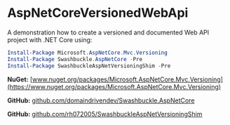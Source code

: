 # AspNetCoreVersionedWebApi

A demonstration how to create a versioned and documented Web API project with .NET Core using:

```powershell
Install-Package Microsoft.AspNetCore.Mvc.Versioning
Install-Package Swashbuckle.AspNetCore -Pre
Install-Package SwashbuckleAspNetVersioningShim -Pre
```

**NuGet:** [www.nuget.org/packages/Microsoft.AspNetCore.Mvc.Versioning](https://www.nuget.org/packages/Microsoft.AspNetCore.Mvc.Versioning)

**GitHub:** [github.com/domaindrivendev/Swashbuckle.AspNetCore](https://github.com/domaindrivendev/Swashbuckle.AspNetCore)

**GitHub:** [github.com/rh072005/SwashbuckleAspNetVersioningShim](https://github.com/rh072005/SwashbuckleAspNetVersioningShim)